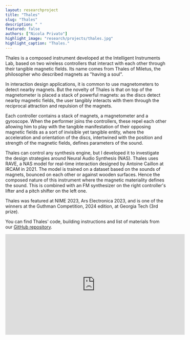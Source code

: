 ```yaml
---
layout: researchproject
title: "Thales"
slug: "Thales"
description: " "
featured: false
authors: ["Nicola Privato"]
highlight_image: "research/projects/thales.jpg"
highlight_caption: "Thales."
---
```


Thales is a composed instrument developed at the Intelligent Instruments Lab, based on two wireless controllers that interact with each other through their tangible magnetic fields. Its name comes from Thales of Miletus, the philosopher who described magnets as "having a soul".

In interaction design applications, it is common to use magnetometers to detect nearby magnets. But the novelty of Thales is that on top of the magnetometer is placed a stack of powerful magnets: as the discs detect nearby magnetic fields, the user tangibly interacts with them through the reciprocal attraction and repulsion of the magnets.

Each controller contains a stack of magnets, a magnetometer and a gyroscope. When the performer joins the controllers, these repel each other allowing him to play with the tangible manifestation of their opposing magnetic fields as a sort of invisible yet tangible entity, where the acceleration and orientation of the discs, intertwined with the position and strength of the magnetic fields, defines parameters of the sound. 

<CaptionedImage
  src="research/projects/thalesmagnets.png"
  alt="Thales' opposing magnetic fields"
  caption="Thales' opposing magnetic fields"/>

Thales can control any synthesis engine, but I developed it to investigate the design strategies around Neural Audio Synthesis (NAS). Thales uses RAVE, a NAS model for real-time interaction designed by Antoine Caillon at IRCAM in 2021. The model is trained on a dataset based on the sounds of magnets, bounced on each other or against wooden surfaces. Hence the composed nature of this instrument where the magnetic materiality defines the sound. This is combined with an FM synthesizer on the right controller's lifter and a pitch shifter on the left one.

Thales was featured at NIME 2023, Ars Electronica 2023, and is one of the winners at the Guthman Competition, 2024 edition, at Georgia Tech (3rd prize).

You can find Thales' code, building instructions and list of materials from our <a href="https://github.com/Intelligent-Instruments-Lab/Thales" title="repo">GitHub repository</a>.


<iframe width="560" height="315" src="https://www.youtube.com/embed/Oh6NB6967XY?si=pEkzucknf0Anw3VS" title="YouTube video player" frameborder="0" allow="accelerometer; autoplay; clipboard-write; encrypted-media; gyroscope; picture-in-picture; web-share" referrerpolicy="strict-origin-when-cross-origin" allowfullscreen></iframe>

